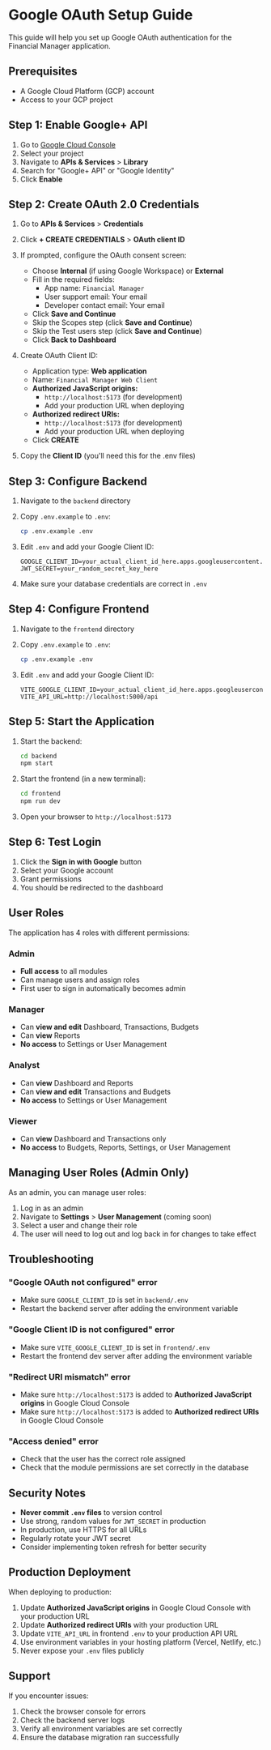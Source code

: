 # Google OAuth Setup Guide

This guide will help you set up Google OAuth authentication for the Financial Manager application.

## Prerequisites

- A Google Cloud Platform (GCP) account
- Access to your GCP project

## Step 1: Enable Google+ API

1. Go to [Google Cloud Console](https://console.cloud.google.com/)
2. Select your project
3. Navigate to **APIs & Services** > **Library**
4. Search for "Google+ API" or "Google Identity"
5. Click **Enable**

## Step 2: Create OAuth 2.0 Credentials

1. Go to **APIs & Services** > **Credentials**
2. Click **+ CREATE CREDENTIALS** > **OAuth client ID**
3. If prompted, configure the OAuth consent screen:
   - Choose **Internal** (if using Google Workspace) or **External**
   - Fill in the required fields:
     - App name: `Financial Manager`
     - User support email: Your email
     - Developer contact email: Your email
   - Click **Save and Continue**
   - Skip the Scopes step (click **Save and Continue**)
   - Skip the Test users step (click **Save and Continue**)
   - Click **Back to Dashboard**

4. Create OAuth Client ID:
   - Application type: **Web application**
   - Name: `Financial Manager Web Client`
   - **Authorized JavaScript origins:**
     - `http://localhost:5173` (for development)
     - Add your production URL when deploying
   - **Authorized redirect URIs:**
     - `http://localhost:5173` (for development)
     - Add your production URL when deploying
   - Click **CREATE**

5. Copy the **Client ID** (you'll need this for the .env files)

## Step 3: Configure Backend

1. Navigate to the `backend` directory
2. Copy `.env.example` to `.env`:
   ```bash
   cp .env.example .env
   ```

3. Edit `.env` and add your Google Client ID:
   ```env
   GOOGLE_CLIENT_ID=your_actual_client_id_here.apps.googleusercontent.com
   JWT_SECRET=your_random_secret_key_here
   ```

4. Make sure your database credentials are correct in `.env`

## Step 4: Configure Frontend

1. Navigate to the `frontend` directory
2. Copy `.env.example` to `.env`:
   ```bash
   cp .env.example .env
   ```

3. Edit `.env` and add your Google Client ID:
   ```env
   VITE_GOOGLE_CLIENT_ID=your_actual_client_id_here.apps.googleusercontent.com
   VITE_API_URL=http://localhost:5000/api
   ```

## Step 5: Start the Application

1. Start the backend:
   ```bash
   cd backend
   npm start
   ```

2. Start the frontend (in a new terminal):
   ```bash
   cd frontend
   npm run dev
   ```

3. Open your browser to `http://localhost:5173`

## Step 6: Test Login

1. Click the **Sign in with Google** button
2. Select your Google account
3. Grant permissions
4. You should be redirected to the dashboard

## User Roles

The application has 4 roles with different permissions:

### Admin
- **Full access** to all modules
- Can manage users and assign roles
- First user to sign in automatically becomes admin

### Manager
- Can **view and edit** Dashboard, Transactions, Budgets
- Can **view** Reports
- **No access** to Settings or User Management

### Analyst
- Can **view** Dashboard and Reports
- Can **view and edit** Transactions and Budgets
- **No access** to Settings or User Management

### Viewer
- Can **view** Dashboard and Transactions only
- **No access** to Budgets, Reports, Settings, or User Management

## Managing User Roles (Admin Only)

As an admin, you can manage user roles:

1. Log in as an admin
2. Navigate to **Settings** > **User Management** (coming soon)
3. Select a user and change their role
4. The user will need to log out and log back in for changes to take effect

## Troubleshooting

### "Google OAuth not configured" error
- Make sure `GOOGLE_CLIENT_ID` is set in `backend/.env`
- Restart the backend server after adding the environment variable

### "Google Client ID is not configured" error
- Make sure `VITE_GOOGLE_CLIENT_ID` is set in `frontend/.env`
- Restart the frontend dev server after adding the environment variable

### "Redirect URI mismatch" error
- Make sure `http://localhost:5173` is added to **Authorized JavaScript origins** in Google Cloud Console
- Make sure `http://localhost:5173` is added to **Authorized redirect URIs** in Google Cloud Console

### "Access denied" error
- Check that the user has the correct role assigned
- Check that the module permissions are set correctly in the database

## Security Notes

- **Never commit `.env` files** to version control
- Use strong, random values for `JWT_SECRET` in production
- In production, use HTTPS for all URLs
- Regularly rotate your JWT secret
- Consider implementing token refresh for better security

## Production Deployment

When deploying to production:

1. Update **Authorized JavaScript origins** in Google Cloud Console with your production URL
2. Update **Authorized redirect URIs** with your production URL
3. Update `VITE_API_URL` in frontend `.env` to your production API URL
4. Use environment variables in your hosting platform (Vercel, Netlify, etc.)
5. Never expose your `.env` files publicly

## Support

If you encounter issues:
1. Check the browser console for errors
2. Check the backend server logs
3. Verify all environment variables are set correctly
4. Ensure the database migration ran successfully

